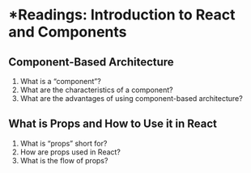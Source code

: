 # *Readings: Introduction to React and Components

## Component-Based Architecture

1. What is a “component”?
2. What are the characteristics of a component?
3. What are the advantages of using component-based architecture?

## What is Props and How to Use it in React

1. What is “props” short for?
2. How are props used in React?
3. What is the flow of props?
